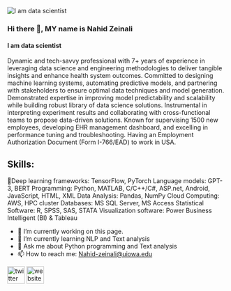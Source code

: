 ![I am data scientist](https://media.licdn.com/dms/image/D4D16AQHTujEeb_8qVA/profile-displaybackgroundimage-shrink_350_1400/0/1690406162505?e=1696464000&v=beta&t=Zv3CU7DcNAU63hxT0461_Z1itpDMHZbE4H4TDBbtfwk)
### Hi there 👋, MY name is Nahid Zeinali
#### I am data scientist
Dynamic and tech-savvy professional with 7+ years of experience in leveraging data science and engineering methodologies
to deliver tangible insights and enhance health system outcomes. Committed to designing machine learning systems,
automating predictive models, and partnering with stakeholders to ensure optimal data techniques and model generation.
Demonstrated expertise in improving model predictability and scalability while building robust library of data science solutions.
Instrumental in interpreting experiment results and collaborating with cross-functional teams to propose data-driven solutions.
Known for supervising 1500 new employees, developing EHR management dashboard, and excelling in performance tuning
and troubleshooting. Having an Employment Authorization Document (Form I-766/EAD) to work in USA.


## Skills:

📌Deep learning frameworks: TensorFlow, PyTorch 
Language models: GPT-3, BERT
Programming: Python, MATLAB, C/C++/C#, ASP.net, Android, JavaScript, HTML, XML
Data Analysis: Pandas, NumPy 
Cloud Computing: AWS, HPC cluster 
Databases: MS SQL Server, MS Access 
Statistical Software: R, SPSS, SAS, STATA 
Visualization software: Power Business Intelligent (BI) & Tableau

- 🔭 I’m currently working on this page. 
- 🌱 I’m currently learning NLP and Text analysis 
- 💬 Ask me about Python programming and Text analysis  
- 📫 How to reach me: Nahid-zeinali@uiowa.edu 


[<img src='https://cdn.jsdelivr.net/npm/simple-icons@3.0.1/icons/twitter.svg' alt='twitter' height='40'>](https://twitter.com/https://twitter.com/ZeinaliNahid)  [<img src='https://cdn.jsdelivr.net/npm/simple-icons@3.0.1/icons/icloud.svg' alt='website' height='40'>](https://myweb.uiowa.edu/nzeinali/)  

